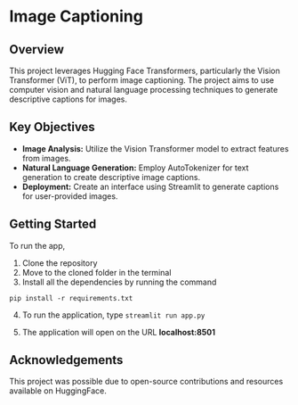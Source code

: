 # Image Captioning

## Overview

This project leverages Hugging Face Transformers, particularly the Vision Transformer (ViT), to perform image captioning. The project aims to use computer vision and natural language processing techniques to generate descriptive captions for images.

## Key Objectives

- **Image Analysis:** Utilize the Vision Transformer model to extract features from images.
- **Natural Language Generation:** Employ AutoTokenizer for text generation to create descriptive image captions.
- **Deployment:** Create an interface using Streamlit to generate captions for user-provided images.


## Getting Started
To run the app,

1. Clone the repository
2. Move to the cloned folder in the terminal
3. Install all the dependencies by running the command

``` pip install -r requirements.txt ```

4. To run the application, type
``` streamlit run app.py ```

5. The application will open on the URL **localhost:8501**

## Acknowledgements
This project was possible due to open-source contributions and resources available on HuggingFace.
